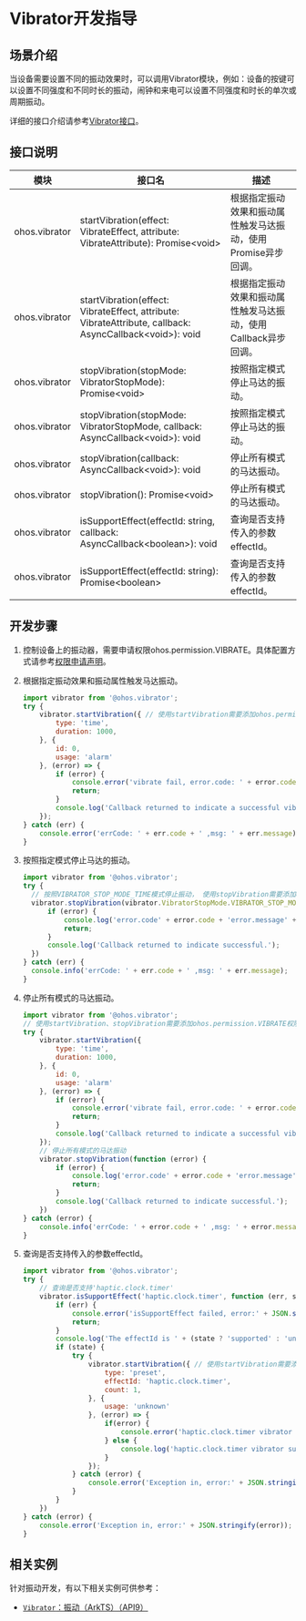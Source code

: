 # Vibrator开发指导


## 场景介绍

当设备需要设置不同的振动效果时，可以调用Vibrator模块，例如：设备的按键可以设置不同强度和不同时长的振动，闹钟和来电可以设置不同强度和时长的单次或周期振动。

详细的接口介绍请参考[Vibrator接口](../reference/apis/js-apis-vibrator.md)。


## 接口说明

| 模块          | 接口名                                                       | 描述                                                         |
| ------------- | ------------------------------------------------------------ | ------------------------------------------------------------ |
| ohos.vibrator | startVibration(effect: VibrateEffect, attribute: VibrateAttribute): Promise&lt;void&gt; | 根据指定振动效果和振动属性触发马达振动，使用Promise异步回调。 |
| ohos.vibrator | startVibration(effect: VibrateEffect, attribute: VibrateAttribute, callback: AsyncCallback&lt;void&gt;): void | 根据指定振动效果和振动属性触发马达振动，使用Callback异步回调。 |
| ohos.vibrator | stopVibration(stopMode: VibratorStopMode): Promise&lt;void&gt; | 按照指定模式停止马达的振动。                                 |
| ohos.vibrator | stopVibration(stopMode: VibratorStopMode, callback: AsyncCallback&lt;void&gt;): void | 按照指定模式停止马达的振动。                                 |
| ohos.vibrator | stopVibration(callback: AsyncCallback&lt;void&gt;): void     | 停止所有模式的马达振动。                                     |
| ohos.vibrator | stopVibration(): Promise&lt;void&gt;                         | 停止所有模式的马达振动。                                     |
| ohos.vibrator | isSupportEffect(effectId: string, callback: AsyncCallback&lt;boolean&gt;): void | 查询是否支持传入的参数effectId。                             |
| ohos.vibrator | isSupportEffect(effectId: string): Promise&lt;boolean&gt;    | 查询是否支持传入的参数effectId。                             |


## 开发步骤

1. 控制设备上的振动器，需要申请权限ohos.permission.VIBRATE。具体配置方式请参考[权限申请声明](../security/accesstoken-guidelines.md)。

2. 根据指定振动效果和振动属性触发马达振动。

   ```js
   import vibrator from '@ohos.vibrator';
   try {
       vibrator.startVibration({ // 使用startVibration需要添加ohos.permission.VIBRATE权限
           type: 'time',
           duration: 1000,
       }, {
           id: 0,
           usage: 'alarm'
       }, (error) => {
           if (error) {
               console.error('vibrate fail, error.code: ' + error.code + 'error.message: ', + error.message);
               return;
           }
           console.log('Callback returned to indicate a successful vibration.');
       });
   } catch (err) {
       console.error('errCode: ' + err.code + ' ,msg: ' + err.message);
   }
   ```

3. 按照指定模式停止马达的振动。 

   ```js
   import vibrator from '@ohos.vibrator';
   try {
     // 按照VIBRATOR_STOP_MODE_TIME模式停止振动， 使用stopVibration需要添加ohos.permission.VIBRATE权限
     vibrator.stopVibration(vibrator.VibratorStopMode.VIBRATOR_STOP_MODE_TIME, function (error) {
         if (error) {
             console.log('error.code' + error.code + 'error.message' + error.message);
             return;
         }
         console.log('Callback returned to indicate successful.');
     })
   } catch (err) {
     console.info('errCode: ' + err.code + ' ,msg: ' + err.message);
   }
   ```
   
4. 停止所有模式的马达振动。

   ```js
   import vibrator from '@ohos.vibrator';
   // 使用startVibration、stopVibration需要添加ohos.permission.VIBRATE权限
   try {
       vibrator.startVibration({
           type: 'time',
           duration: 1000,
       }, {
           id: 0,
           usage: 'alarm'
       }, (error) => {
           if (error) {
               console.error('vibrate fail, error.code: ' + error.code + 'error.message: ', + error.message);
               return;
           }
           console.log('Callback returned to indicate a successful vibration.');
       });
       // 停止所有模式的马达振动
       vibrator.stopVibration(function (error) {
           if (error) {
               console.log('error.code' + error.code + 'error.message' + error.message);
               return;
           }
           console.log('Callback returned to indicate successful.');
       })
   } catch (error) {
       console.info('errCode: ' + error.code + ' ,msg: ' + error.message);
   }
   ```

5. 查询是否支持传入的参数effectId。

   ```js
   import vibrator from '@ohos.vibrator';
   try {
       // 查询是否支持'haptic.clock.timer'
       vibrator.isSupportEffect('haptic.clock.timer', function (err, state) {
           if (err) {
               console.error('isSupportEffect failed, error:' + JSON.stringify(err));
               return;
           }
           console.log('The effectId is ' + (state ? 'supported' : 'unsupported'));
           if (state) {
               try {
                   vibrator.startVibration({ // 使用startVibration需要添加ohos.permission.VIBRATE权限
                       type: 'preset',
                       effectId: 'haptic.clock.timer',
                       count: 1,
                   }, {
                       usage: 'unknown'
                   }, (error) => {
                       if(error) {
                           console.error('haptic.clock.timer vibrator error:'  + JSON.stringify(error));
                       } else {
                           console.log('haptic.clock.timer vibrator success');
                       }
                   });
               } catch (error) {
                   console.error('Exception in, error:' + JSON.stringify(error));
               }
           }
       })
   } catch (error) {
       console.error('Exception in, error:' + JSON.stringify(error));
   }
   ```

   

## 相关实例

针对振动开发，有以下相关实例可供参考：

- [`Vibrator`：振动（ArkTS）（API9）](https://gitee.com/openharmony/applications_app_samples/tree/master/code/BasicFeature/DeviceManagement/Vibrator)